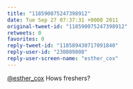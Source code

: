 ```yaml
---
title: "118590075247398912"
date: Tue Sep 27 07:37:31 +0000 2011
original-tweet-id: "118590075247398912"
retweets: 0
favorites: 0
reply-tweet-id: "118589430717091840"
reply-user-id: "230809808"
reply-user-screen-name: "esther_cox"
---
```

<a href="https://twitter.com/esther_cox">@esther_cox</a> Hows freshers?
